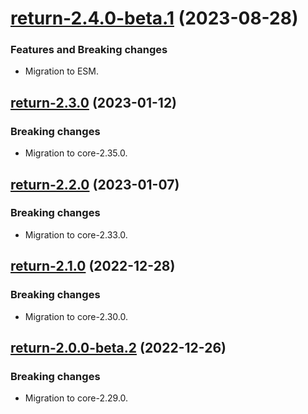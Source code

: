 <a name="return-2.4.0-beta.1"></a>
# [return-2.4.0-beta.1](https://github.com/ditsmod/ditsmod/releases/tag/return-2.4.0-beta.1) (2023-08-28)

### Features and Breaking changes

- Migration to ESM.

<a name="return-2.3.0"></a>
## [return-2.3.0](https://github.com/ditsmod/ditsmod/releases/tag/return-2.3.0) (2023-01-12)

### Breaking changes

- Migration to core-2.35.0.

<a name="return-2.2.0"></a>
## [return-2.2.0](https://github.com/ditsmod/ditsmod/releases/tag/return-2.2.0) (2023-01-07)

### Breaking changes

- Migration to core-2.33.0.

<a name="return-2.1.0"></a>
## [return-2.1.0](https://github.com/ditsmod/ditsmod/releases/tag/return-2.1.0) (2022-12-28)

### Breaking changes

- Migration to core-2.30.0.

<a name="return-2.0.0-beta.2"></a>
## [return-2.0.0-beta.2](https://github.com/ditsmod/ditsmod/releases/tag/return-2.0.0-beta.2) (2022-12-26)

### Breaking changes

- Migration to core-2.29.0.

